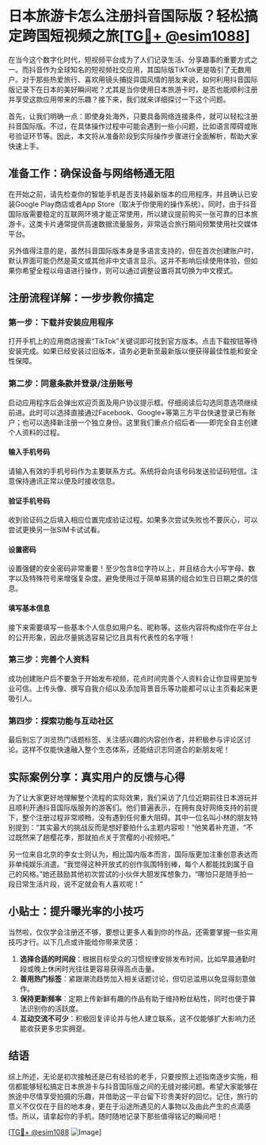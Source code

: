 # 日本旅游卡怎么注册抖音国际版？轻松搞定跨国短视频之旅[[TG💪+ @esim1088](https://t.me/s/esim1088)]

在当今这个数字化时代，短视频平台成为了人们记录生活、分享趣事的重要方式之一。而抖音作为全球知名的短视频社交应用，其国际版TikTok更是吸引了无数用户。对于那些热爱旅行、喜欢用镜头捕捉异国风情的朋友来说，如何利用抖音国际版记录下在日本的美好瞬间呢？尤其是当你使用日本旅游卡时，是否也能顺利注册并享受这款应用带来的乐趣？接下来，我们就来详细探讨一下这个问题。

首先，让我们明确一点：即使身处海外，只要具备网络连接条件，就可以轻松注册抖音国际版。不过，在具体操作过程中可能会遇到一些小问题，比如语言障碍或账号验证环节等。因此，本文将从准备阶段到实际操作步骤进行全面解析，帮助大家快速上手。

## 准备工作：确保设备与网络畅通无阻

在开始之前，请先检查你的智能手机是否支持最新版本的应用程序，并且确认已安装Google Play商店或者App Store（取决于你使用的操作系统）。同时，由于抖音国际版需要稳定的互联网环境才能正常使用，所以建议提前购买一张可靠的日本旅游卡。这类卡片通常提供高速数据流量服务，非常适合旅行期间频繁使用社交媒体平台。

另外值得注意的是，虽然抖音国际版本身是多语言支持的，但在首次创建账户时，默认界面可能仍然是英文或其他非中文语言显示。这并不影响后续使用体验，但如果你希望全程以母语进行操作，则可以通过调整设置将其切换为中文模式。

## 注册流程详解：一步步教你搞定

### 第一步：下载并安装应用程序
打开手机上的应用商店搜索“TikTok”关键词即可找到官方版本。点击下载按钮等待安装完成。如果已经安装过旧版本，请务必更新至最新版以便获得最佳性能和安全性保障。

### 第二步：同意条款并登录/注册账号
启动应用程序后会弹出欢迎页面及用户协议提示框。仔细阅读后勾选同意选项继续前进。此时可以选择直接通过Facebook、Google+等第三方平台快速登录已有账户；也可以选择新注册一个独立身份。这里我们重点介绍后者——即完全自主创建个人资料的过程。

#### 输入手机号码
请输入有效的手机号码作为主要联系方式。系统将会向该号码发送验证码短信。注意保持通讯正常以便及时接收信息。

#### 验证手机号码
收到验证码之后填入相应位置完成验证过程。如果多次尝试失败也不要灰心，可以尝试更换另一张SIM卡试试看。

#### 设置密码
设置强健的安全密码非常重要！至少包含8位字符以上，并且结合大小写字母、数字以及特殊符号来增强复杂度。避免使用过于简单易猜的组合如生日日期之类的信息。

#### 填写基本信息
接下来需要填写一些基本个人信息如用户名、昵称等。这些内容将构成你在平台上的公开形象，因此尽量挑选容易记忆且具有代表性的名字哦！

### 第三步：完善个人资料
成功创建账户后不要急于开始发布视频，花点时间完善个人资料会让你显得更加专业可信。上传头像、撰写自我介绍以及添加背景音乐等功能都可以让主页看起来更吸引人。

### 第四步：探索功能与互动社区
最后别忘了浏览热门话题标签、关注感兴趣的内容创作者，并积极参与评论区讨论。这样不仅能快速融入整个生态体系，还能结识志同道合的新朋友呢！

## 实际案例分享：真实用户的反馈与心得

为了让大家更好地理解整个流程的实际效果，我们采访了几位近期前往日本游玩并且顺利开通抖音国际版服务的游客们。他们普遍表示，在拥有良好网络支持的前提下，整个注册过程非常顺畅，没有遇到任何重大阻碍。其中一位名叫小林的朋友特别提到：“其实最大的挑战反而是想好要拍什么主题内容啦！”他笑着补充道，“不过既然来了趟樱花季，那就拍点关于赏樱的小视频吧。”

另一位来自北京的李女士则认为，相比国内版本而言，国际版更加注重创意表达而非单纯娱乐消遣。“我觉得这种开放式的创作氛围特别棒，每个人都能找到属于自己的风格。”她还鼓励其他初次尝试的小伙伴大胆发挥想象力，“哪怕只是随手拍一段日常生活片段，说不定就会有人喜欢呢！”

## 小贴士：提升曝光率的小技巧

当然啦，仅仅学会注册还不够，要想让更多人看到你的作品，还需要掌握一些实用技巧才行。以下几点或许能给你带来灵感：

1. **选择合适的时间段**：根据目标受众的习惯规律安排发布时间，比如早晨通勤时段或晚上休闲时光往往更容易获得高点击量。
2. **善用热门标签**：紧跟潮流趋势加入相关话题讨论，但切忌滥用以免显得刻意做作。
3. **保持更新频率**：定期上传新鲜有趣的作品有助于维持粉丝粘性，同时也便于算法识别你的活跃度。
4. **互动交流不可少**：积极回复评论并与他人建立联系，这不仅能够扩大影响力还能收获更多忠实拥趸。

## 结语

综上所述，无论是初次接触还是已有经验的老手，只要按照上述指南逐步实施，相信都能够轻松搞定日本旅游卡与抖音国际版之间的无缝对接问题。希望大家能够在旅途中尽情享受拍摄的乐趣，并借助这一平台留下珍贵美好的回忆。记住，旅行的意义不仅仅在于目的地本身，更在于沿途所遇见的人事物以及由此产生的点滴感悟。所以，请拿起你的手机，随时随地记录下那些值得铭记的瞬间吧！

[[TG💪+ @esim1088](https://t.me/s/esim1088) ![Image](https://i.postimg.cc/4NQfJmqS/Snipaste-2025-05-13-00-14-12.png)]
